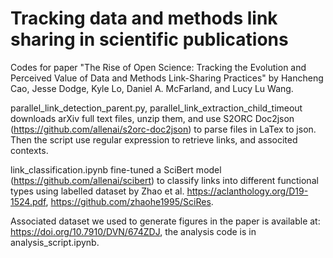 # Tracking data and methods link sharing in scientific publications
Codes for paper "The Rise of Open Science: Tracking the Evolution and Perceived Value of Data and Methods Link-Sharing Practices" by Hancheng Cao, Jesse Dodge, Kyle Lo, Daniel A. McFarland, and Lucy Lu Wang.

parallel_link_detection_parent.py, parallel_link_extraction_child_timeout downloads arXiv full text files, unzip them, and use S2ORC Doc2json (https://github.com/allenai/s2orc-doc2json) to parse files in LaTex to json. Then the script use regular expression to retrieve links, and associted contexts.

link_classification.ipynb fine-tuned a SciBert model (https://github.com/allenai/scibert) to classify links into different functional types using labelled dataset by Zhao et al. https://aclanthology.org/D19-1524.pdf, https://github.com/zhaohe1995/SciRes.

Associated dataset we used to generate figures in the paper is available at:  https://doi.org/10.7910/DVN/674ZDJ, the analysis code is in analysis_script.ipynb.
